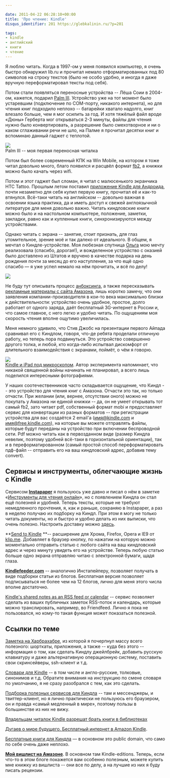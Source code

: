 ```yaml
---

date: 2011-04-22 06:28:10+00:00
title: 'Про чтение: Kindle'
disqus_identifier: 201 https://glebkalinin.ru/?p=201

tags:
- kindle
- английский
- книги
- чтение
---
```


Я люблю читать. Когда в 1997-ом у меня появился компьютер, я очень быстро обнаружил lib.ru и прочитал немало отформатированных под 80 символов на строку текстов (было не особо удобно, и иногда я даже вручную переформатировал тексты под себя). 






Потом стали появляться переносные устройства -- Лёша Соии в 2004-ом, кажется, подарил [Palm III](http://ru.wikipedia.org/wiki/Palm_III). Устройство уже на тот момент было устаревшим (подключение по COM-порту, никакого интернета), но для чтения книг подходило неплохо -- батарейки хватало надолго, книг влезало больше, чем я мог осилить за год. И хотя тяжёлый файл вроде «Дюны» Герберта мог открываться 2-3 минуты, файлы для чтения нужно было конвертировать, а разрешение было смехотворное и ни о каком сглаживании речи не шло, на Палме я прочитал десятки книг и вспоминаю данный гаджет с теплотой.





![](https://glebkalinin.ru/featured/2011/04/palm-iii.jpg)  
Palm III -- моя первая переносная читалка





Потом был более современный КПК на Win Mobile, на котором я тоже читал довольно много, благо появился и расцвёл формат [fb2](http://ru.wikipedia.org/wiki/FictionBook), а книжки можно было качать через wifi. 








Потом и этот гаджет был сломан, я читал с малюсенького экранчика HTC Tattoo. Прошлым летом поставил [приложение Kindle для Андроида](http://www.amazon.com/gp/feature.html/ref=red_lnd_shrt_url?ie=UTF8&docId=165849822), почти незаметно для себя купил первую книгу, прочитал её и как-то втянулся. Всё-таки читать на английском -- довольно важная в освоении языка практика, да и иметь доступ к свежей англоязычной литературе для меня довольно важно. Читать киндловские книги можно было и на настольном компьютере, положение, заметки, закладки, равно как и купленные книги, синхронизируются между устройствами.

Однако читать с экрана -- занятие, стоит признать, для глаз утомительное, зрение моё и так далеко от идеального. В общем, я мечтал о Киндле-устройстве. Моя любезная спутница [Ольга](http://olgatkachuk.ru) мою мечту реализовала (спасибо, дорогая!), и вожделенное устройство с оказией было доставлено из Штатов и вручено в качестве подарка на день рождения почти за месяц до его наступления, за что ещё одно спасибо — я уже успел немало на нём прочитать, и всё по делу!

<!-- more -->

![](https://glebkalinin.ru/featured/2011/04/kindle.jpg)



Не буду тут описывать процесс [анбоксинга](http://www.youtube.com/watch?v=QA5taUBwo1c), а также пересказывать [рекламные материалы с сайта Амазона](http://www.amazon.com/Kindle-Wireless-Reader-Wifi-Graphite/dp/B003DZ1Y8Q/ref=amb_link_355368562_2?pf_rd_m=ATVPDKIKX0DER&pf_rd_s=center-1&pf_rd_r=1J96SEZYAR25TA099K1Y&pf_rd_t=101&pf_rd_p=1289229502&pf_rd_i=507846), лишь коротко замечу, что они заявления компании-производителя в кои-то века максимально близки к действительности: устройство очень удобное, простое, долго работает от одного заряда, даёт бесплатный 3G-интернет в России и, что самое главное, с него легко и удобно читать. По ощущениям моя скорость чтения вполне ощутимо увеличилась. 





Меня немного удивило, что Стив Джобс на презентации первого Айпада сравнивал его с Киндлом, говоря, что-де ребята проделали отличную работу, но теперь пора подвинуться. Это устройство совершенно другого толка, и любой, кто когда-либо испытвал дискомфорт от длительного взаимодействия с экранами, поймёт, о чём я говорю.





![](https://glebkalinin.ru/featured/2011/04/ipad-kindle-microscope.jpg)  
[Kindle и iPad под микроскопом](http://www.bit-101.com/blog/?p=2722). Автор эксперимента напоминает, что никакой священной войны начинать не планировал, а всего лишь поделился интересными фотографиями.






У наших соотечественников часто складывается ощущение, что Киндл -- это устройство для чтения книг с Амазона. Отчасти это так, но только отчасти. При желании (или, вернее, отсутствии оного) можно не покупать у Амазона ни единой книжки -- да, он не умеет открывать тот самый fb2, зато читает pdf, собственный формат mobi и предоставляет сервис для конвертации из разных форматов -- при регистрации устройства для вас создаётся 2 email'а (имя@kindle.com и имя@free.kindle.com), на которые вы можете отправлять файлы, которые будут переданы на устройство при включении беспроводной сети. Pdf можно читать как в первозданном виде (размер Киндла невелик, поэтому удобней всё-таки в горизонтальной ориентации), так и в переформатированном (самый простой способ переформатировать пдф-файл -- отправить его на ваш киндловский адрес, добавив тему convert).




## Сервисы и инструменты, облегчающие жизнь с Kindle



Сервисом **[Instapaper](http://www.instapaper.com)** я пользуюсь уже давно и писал о нём в заметке «[Инструменты для чтения онлайн](https://glebkalinin.ru/online-reading/#instapaper)», но с появлением Киндла он стал ещё полезней и удобней. Теперь тексты, которые не требуют немедленного прочтения, я, как и раньше, сохраняю в Instapaper, а раз в неделю получаю их подборку на Киндл. При этом я могу не только читать документы, но и быстро и удобно делать из них выписки, что очень полезно. Настроить доставку можно [здесь](http://www.instapaper.com/user/kindle).

**[Send to Kindle](https://chrome.google.com/webstore/detail/ipkfnchcgalnafehpglfbommidgmalan) **-- расширение для Хрома, Firefox, Opera и IE9 от [klip.me](http://www.klip.me/). Добавляет в браузер кнопку, по нажатии на которую можно моментально отправить статью с любого сайта на ваш киндловский адрес и через минуту увидеть его на устройстве. Теперь любую статью больше одно экрана отправляю читаю с электронной бумаги, щадя глаза.


**[Kindlefeeder.com](http://www.kindlefeeder.com/)** -- аналогично Инстапейперу, позволяет получать в виде подборки статьи из блогов. Бесплатная версия позволяет подписываться не более чем на 12 блогов, лично для меня этого числа вполне достаточно.

[Kindle's shared notes as an RSS feed or calendar](http://kindle.tautology2.net/) -- сервис позволяет сделать из ваших публичных заметок RSS-поток и календарь, которые можно транслировать, например, во Friendfeed. Лично я пока не пользовался, но кому-то такая функция может показаться полезной.




## Ссылки по теме



[Заметка на Харбрахабре](http://habrahabr.ru/blogs/ebooks/111536/), из которой я почерпнул массу всего полезного: шорткаты, приложения, а также -- куда без этого -- информация о том, как сделать Киндлу джейлбрейк, добавить русскую клавиатуру и даже альтернативную операционную систему, поставить свои скринсейверы, ssh-клиент и т.д.

[Словари для Kindle](http://www.the-ebook.org/forum/viewtopic.php?t=15767) -- в том числе и англо-русские, толковые, синонимов и т.д. Обратите внимания на инструкцию по смене словаря по умолчанию, я не сразу разобрался с тем, как это сделать.

[Подборка полезных сервисов для Киндла](http://www.the-ebook.org/forum/viewtopic.php?t=17946) -- там и мессенджеры, и твиттер-клиент, но я лично практически не пользуюсь его браузером, он и правда «самый медленный в мире», поэтому пользы в большинстве из них не вижу.

[Владельцам читалок Kindle разрешат брать книги в библиотеках](http://lenta.ru/news/2011/04/20/kindl/)

[Дугаев о мире будущего. Бесплатный интернет в Amazon Kindle](http://www.afisha.ru/article/7889/).

[Бесплатные книги для Киндла](http://www.amazon.com/gp/browse.html/ref=hp_200127470_k3land_free?node=2245146011) — в основном это public domain, что само по себе очень даже неплохо.

**[Мой вишлист на Амазоне](http://www.amazon.com/gp/registry/wishlist/1CB7REK9YJGA5)**. В основном там Kindle-editions. Теперь, если что-то в этом блоге покажется вам особенно полезным, можете купить мне книжку из вишлиста -- они все по делу, а на лучшие из них я буду писать рецензии.
